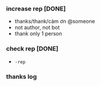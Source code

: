 ### increase rep [DONE]

- thanks/thank/cảm ơn @someone
- not author, not bot
- thank only 1 person

### check rep [DONE]

- `-rep`

### thanks log
